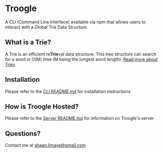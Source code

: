 # Troogle
A CLI (Command Line Interface) available via npm that allows users to interact with a Global Trie Data Structure

## What is a Trie?
A Trie is an efficient re**Trie**val data structure. This tree structure can search for a word in O(M) time (M being the longest word length). [Read more about Tries](https://en.wikipedia.org/wiki/Trie)

## Installation
Please refer to the [CLI README.md](troogle-cli/README.md) for installation instructions

## How is Troogle Hosted?
Please refer to the [Server README.md](trie/README.md) for information on Troogle's server

## Questions?
Contact me at ahaan.limaye@gmail.com
